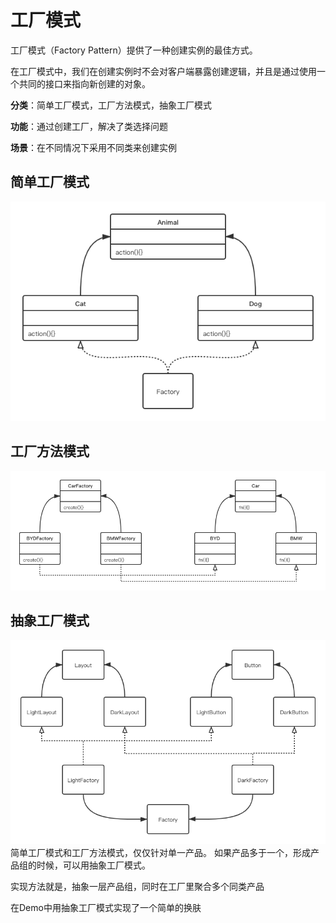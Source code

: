 # 工厂模式

工厂模式（Factory Pattern）提供了一种创建实例的最佳方式。

在工厂模式中，我们在创建实例时不会对客户端暴露创建逻辑，并且是通过使用一个共同的接口来指向新创建的对象。

**分类**：简单工厂模式，工厂方法模式，抽象工厂模式

**功能**：通过创建工厂，解决了类选择问题

**场景**：在不同情况下采用不同类来创建实例

## 简单工厂模式
![简单工厂模式](../工厂模式/img/简单工厂模式.png)

## 工厂方法模式
![工厂方法模式](../工厂模式/img/工厂方法模式.png)

## 抽象工厂模式
![抽象工厂模式](../工厂模式/img/抽象工厂模式.png)
简单工厂模式和工厂方法模式，仅仅针对单一产品。
如果产品多于一个，形成产品组的时候，可以用抽象工厂模式。

实现方法就是，抽象一层产品组，同时在工厂里聚合多个同类产品

在Demo中用抽象工厂模式实现了一个简单的换肤